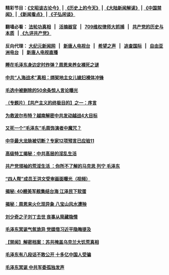 #### 精彩节目：[《文昭谈古论今》](http://134.209.198.168/wenzhao) | [《历史上的今天》](http://134.209.198.168/today-in-history) | [《大陆新闻解读》](http://134.209.198.168/ntdtv-comedy) | [《中国禁闻》](http://134.209.198.168/ntdtv-news) | [《新闻看点》](http://134.209.198.168/news-insight) | [《子弘闲谈》](http://134.209.198.168/zihongxiantan/) 

  #### 翻墙必看： [法轮功真相](http://134.209.198.168:10000/videos/truth.html) &nbsp;&nbsp;|&nbsp;&nbsp; [活摘器官](http://134.209.198.168:10000/videos/res/Organs/) &nbsp;&nbsp;|&nbsp;&nbsp; [709维权律师大抓捕](http://134.209.198.168:10000/videos/709/) &nbsp;&nbsp;|&nbsp;&nbsp; [共产党的历史与本质](http://134.209.198.168:10000/videos/ccp.html) &nbsp;&nbsp;| [《九评共产党》](http://134.209.198.168:10000/videos/jiuping/) 

#### 反向代理： [大纪元新闻网](http://134.209.198.168:10080/) &nbsp;&nbsp;|&nbsp;&nbsp; [新唐人电视台](http://134.209.198.168:8000/) &nbsp;&nbsp;|&nbsp;&nbsp; [希望之声](http://134.209.198.168:8200/) &nbsp;&nbsp;|&nbsp;&nbsp; [追查国际](http://134.209.198.168:10010/) &nbsp;&nbsp;|&nbsp;&nbsp; [自由亚洲电台](http://134.209.198.168:9800/) &nbsp;&nbsp;|&nbsp;&nbsp; [新唐人电视直播](http://134.209.198.168/) 

#### [睡在毛泽东身边定时炸弹？周恩来养女裸死之谜](../pages/prog1699/a102516646.md?t=03290937) 

#### [中共“人海战术”真相：绑架地主女儿媳妇裸体冲锋](../pages/prog1699/a102515767.md?t=03290937) 

#### [毛选中被删除的50余条惊人言论曝光](../pages/prog1699/a102514889.md?t=03290937) 

#### [（专题片）【共产主义的终极目的】之一：序言](../pages/prog1699/a102512819.md?t=03290937) 

#### [为救波尔布特？越南解密中共发动越战4大目标](../pages/prog1699/a102513962.md?t=03290937) 

#### [又死一个“毛泽东”毛周饰演者中魔咒？](../pages/prog1699/a102501080.md?t=03290937) 

#### [中华最大龙脉被切断？专家12项预言已应验11](../pages/prog1699/a102499601.md?t=03290937) 

#### [高级特工揭秘：中共高层的淫乱生活](../pages/prog1699/a102494427.md?t=03290937) 

#### [共产党领袖的荒淫生活 ：你所不了解的马克思 列宁 毛泽东](../pages/prog1699/a102491638.md?t=03290937) 

#### [“四人帮”成员王洪文受审画面曝光（视频）](../pages/prog1699/a102491841.md?t=03290937) 

#### [揭秘: 40艘美军舰集结台海 江泽民下软蛋](../pages/prog1699/a102487912.md?t=03290937) 

#### [揭秘：周恩来火化现异象 八宝山风水遭殃](../pages/prog1699/a102483898.md?t=03290937) 

#### [刘少奇之子刘丁去世 丧事从简藏隐情](../pages/prog1699/a102481666.md?t=03290937) 

#### [毛泽东冥诞气氛诡异 党媒借习近平隐晦提及](../pages/prog1699/a102479087.md?t=03290937) 

#### [【禁闻】解密档案：苏共掩盖乌克兰大饥荒真相](../pages/prog1699/a102475392.md?t=03290937) 

#### [毛泽东有八段话不敢公开 十多亿中国人受骗](../pages/prog1699/a102474244.md?t=03290937) 

#### [毛泽东冥诞 中共军委孤独发声](../pages/prog1699/a102474222.md?t=03290937) 

